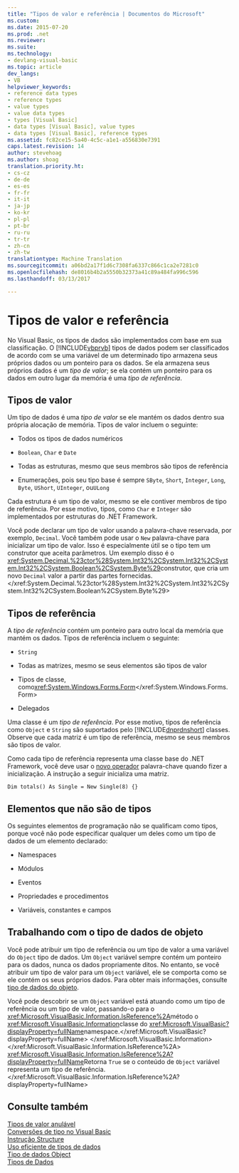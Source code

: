 ```yaml
---
title: "Tipos de valor e referência | Documentos do Microsoft"
ms.custom: 
ms.date: 2015-07-20
ms.prod: .net
ms.reviewer: 
ms.suite: 
ms.technology:
- devlang-visual-basic
ms.topic: article
dev_langs:
- VB
helpviewer_keywords:
- reference data types
- reference types
- value types
- value data types
- types [Visual Basic]
- data types [Visual Basic], value types
- data types [Visual Basic], reference types
ms.assetid: fc82ce15-5a40-4c5c-a1e1-a556830e7391
caps.latest.revision: 14
author: stevehoag
ms.author: shoag
translation.priority.ht:
- cs-cz
- de-de
- es-es
- fr-fr
- it-it
- ja-jp
- ko-kr
- pl-pl
- pt-br
- ru-ru
- tr-tr
- zh-cn
- zh-tw
translationtype: Machine Translation
ms.sourcegitcommit: a06bd2a17f1d6c7308fa6337c866c1ca2e7281c0
ms.openlocfilehash: de8016b4b2a5550b32373a41c89a484fa996c596
ms.lasthandoff: 03/13/2017

---
```

# <a name="value-types-and-reference-types"></a>Tipos de valor e referência
No Visual Basic, os tipos de dados são implementados com base em sua classificação. O [!INCLUDE[vbprvb](../../../../csharp/programming-guide/concepts/linq/includes/vbprvb_md.md)] tipos de dados podem ser classificados de acordo com se uma variável de um determinado tipo armazena seus próprios dados ou um ponteiro para os dados. Se ela armazena seus próprios dados é um *tipo de valor*; se ela contém um ponteiro para os dados em outro lugar da memória é uma *tipo de referência*.  
  
## <a name="value-types"></a>Tipos de valor  
 Um tipo de dados é uma *tipo de valor* se ele mantém os dados dentro sua própria alocação de memória. Tipos de valor incluem o seguinte:  
  
-   Todos os tipos de dados numéricos  
  
-   `Boolean`, `Char` e `Date`  
  
-   Todas as estruturas, mesmo que seus membros são tipos de referência  
  
-   Enumerações, pois seu tipo base é sempre `SByte`, `Short`, `Integer`, `Long`, `Byte`, `UShort`, `UInteger`, ou`ULong`  
  
 Cada estrutura é um tipo de valor, mesmo se ele contiver membros de tipo de referência. Por esse motivo, tipos, como `Char` e `Integer` são implementados por estruturas do .NET Framework.  
  
 Você pode declarar um tipo de valor usando a palavra-chave reservada, por exemplo, `Decimal`. Você também pode usar o `New` palavra-chave para inicializar um tipo de valor. Isso é especialmente útil se o tipo tem um construtor que aceita parâmetros. Um exemplo disso é o <xref:System.Decimal.%23ctor%28System.Int32%2CSystem.Int32%2CSystem.Int32%2CSystem.Boolean%2CSystem.Byte%29>construtor, que cria um novo `Decimal` valor a partir das partes fornecidas.</xref:System.Decimal.%23ctor%28System.Int32%2CSystem.Int32%2CSystem.Int32%2CSystem.Boolean%2CSystem.Byte%29>  
  
## <a name="reference-types"></a>Tipos de referência  
 A *tipo de referência* contém um ponteiro para outro local da memória que mantém os dados. Tipos de referência incluem o seguinte:  
  
-   `String`  
  
-   Todas as matrizes, mesmo se seus elementos são tipos de valor  
  
-   Tipos de classe, como<xref:System.Windows.Forms.Form></xref:System.Windows.Forms.Form>  
  
-   Delegados  
  
 Uma classe é um *tipo de referência*. Por esse motivo, tipos de referência como `Object` e `String` são suportados pelo [!INCLUDE[dnprdnshort](../../../../csharp/getting-started/includes/dnprdnshort_md.md)] classes. Observe que cada matriz é um tipo de referência, mesmo se seus membros são tipos de valor.  
  
 Como cada tipo de referência representa uma classe base do .NET Framework, você deve usar o [novo operador](../../../../visual-basic/language-reference/operators/new-operator.md) palavra-chave quando fizer a inicialização. A instrução a seguir inicializa uma matriz.  
  
```  
Dim totals() As Single = New Single(8) {}  
```  
  
## <a name="elements-that-are-not-types"></a>Elementos que não são de tipos  
 Os seguintes elementos de programação não se qualificam como tipos, porque você não pode especificar qualquer um deles como um tipo de dados de um elemento declarado:  
  
-   Namespaces  
  
-   Módulos  
  
-   Eventos  
  
-   Propriedades e procedimentos  
  
-   Variáveis, constantes e campos  
  
## <a name="working-with-the-object-data-type"></a>Trabalhando com o tipo de dados de objeto  
 Você pode atribuir um tipo de referência ou um tipo de valor a uma variável do `Object` tipo de dados. Um `Object` variável sempre contém um ponteiro para os dados, nunca os dados propriamente ditos. No entanto, se você atribuir um tipo de valor para um `Object` variável, ele se comporta como se ele contém os seus próprios dados. Para obter mais informações, consulte [tipo de dados do objeto](../../../../visual-basic/language-reference/data-types/object-data-type.md).  
  
 Você pode descobrir se um `Object` variável está atuando como um tipo de referência ou um tipo de valor, passando-o para o <xref:Microsoft.VisualBasic.Information.IsReference%2A>método o <xref:Microsoft.VisualBasic.Information>classe do <xref:Microsoft.VisualBasic?displayProperty=fullName>namespace.</xref:Microsoft.VisualBasic?displayProperty=fullName> </xref:Microsoft.VisualBasic.Information> </xref:Microsoft.VisualBasic.Information.IsReference%2A> <xref:Microsoft.VisualBasic.Information.IsReference%2A?displayProperty=fullName>Retorna `True` se o conteúdo de `Object` variável representa um tipo de referência.</xref:Microsoft.VisualBasic.Information.IsReference%2A?displayProperty=fullName>  
  
## <a name="see-also"></a>Consulte também  
 [Tipos de valor anulável](../../../../visual-basic/programming-guide/language-features/data-types/nullable-value-types.md)   
 [Conversões de tipo no Visual Basic](../../../../visual-basic/programming-guide/language-features/data-types/type-conversions.md)   
 [Instrução Structure](../../../../visual-basic/language-reference/statements/structure-statement.md)   
 [Uso eficiente de tipos de dados](../../../../visual-basic/programming-guide/language-features/data-types/efficient-use-of-data-types.md)   
 [Tipo de dados Object](../../../../visual-basic/language-reference/data-types/object-data-type.md)   
 [Tipos de Dados](../../../../visual-basic/programming-guide/language-features/data-types/index.md)
